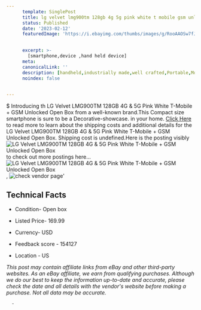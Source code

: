 ```yaml
---
      template: SinglePost
      title: lg velvet lmg900tm 128gb 4g 5g pink white t mobile gsm unlocked open box
      status: Published
      date: '2023-02-12'
      featuredImage: 'https://i.ebayimg.com/thumbs/images/g/RooAAOSw7fJgSrZ7/s-l225.jpg'
       

      excerpt: >-
        [smartphone,device ,hand held device]
      meta:
      canonicalLink: ''
      description: [handheld,industrially made,well crafted,Portable,Mobile,Compact,Convenient,Lightweight,Maneuverable,Man-portable,Miniature,Carriable,Hand-held,Light,Holdable,Transportable,Mobile device,Pocket-sized,On-the-go,Wireless,Cordless,Compact size,Convenient size, smartphone,device ,hand held device]
      noindex: false
      

---
```

$
      Introducing th LG Velvet LMG900TM 128GB 4G & 5G Pink White T-Mobile + GSM Unlocked Open Box from a well-known brand.This Compact size smartphone is sure to be a Decorative-showcase. in your home. [Click Here](https://www.ebay.com/itm/385009452665?hash=item59a45a0679%3Ag%3ARooAAOSw7fJgSrZ7&mkevt=1&mkcid=1&mkrid=711-53200-19255-0&campid=%253CePNCampaignId%253E&customid=%253CreferenceId%253E&toolid=10049) to read more to learn about the shipping costs and additional details for the LG Velvet LMG900TM 128GB 4G & 5G Pink White T-Mobile + GSM Unlocked Open Box. Shipping cost is undefined.Here is the posting visibly ![LG Velvet LMG900TM 128GB 4G & 5G Pink White T-Mobile + GSM Unlocked Open Box](https://i.ebayimg.com/thumbs/images/g/RooAAOSw7fJgSrZ7/s-l225.jpg) to check out more postings here... ![LG Velvet LMG900TM 128GB 4G & 5G Pink White T-Mobile + GSM Unlocked Open Box](https://i.ebayimg.com/images/g/RooAAOSw7fJgSrZ7/s-l960.jpg), ![check vendor page](https://origin-galleryplus.ebayimg.com/ws/web/385009452665_2_0_1/225x225.jpg,https://origin-galleryplus.ebayimg.com/ws/web/385009452665_3_0_1/225x225.jpg,https://origin-galleryplus.ebayimg.com/ws/web/385009452665_4_0_1/225x225.jpg,https://origin-galleryplus.ebayimg.com/ws/web/385009452665_5_0_1/225x225.jpg,https://origin-galleryplus.ebayimg.com/ws/web/385009452665_6_0_1/225x225.jpg,https://origin-galleryplus.ebayimg.com/ws/web/385009452665_7_0_1/225x225.jpg)'

      

 ## Technical Facts 



     
      

 - Condition- Open box 


      

 - Listed Price- 169.99 


      

 - Currency- USD 


      

 - Feedback score - 154127 


      

 - Location - US 


      
      

 *_This post may contain affiliate links from eBay and other third-party websites. As an eBay affiliate, we earn from qualifying purchases. Although we do our best to keep the information up-to-date and accurate, please check the date and all details with the vendor's website before making a purchase. Not all data may be accurate._*




      -
